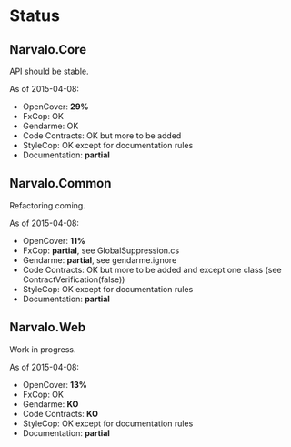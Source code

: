 Status
======

Narvalo.Core
------------

API should be stable.

As of 2015-04-08:
- OpenCover: **29%**
- FxCop: OK
- Gendarme: OK
- Code Contracts: OK but more to be added
- StyleCop: OK except for documentation rules
- Documentation: **partial**

Narvalo.Common
--------------

Refactoring coming.

As of 2015-04-08:
- OpenCover: **11%**
- FxCop: **partial**, see GlobalSuppression.cs
- Gendarme: **partial**, see gendarme.ignore
- Code Contracts: OK but more to be added and except one class (see ContractVerification(false))
- StyleCop: OK except for documentation rules
- Documentation: **partial**

Narvalo.Web
------------

Work in progress.

As of 2015-04-08:
- OpenCover: **13%**
- FxCop: OK
- Gendarme: **KO**
- Code Contracts: **KO** 
- StyleCop: OK except for documentation rules
- Documentation: **partial**
